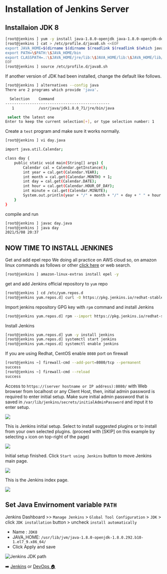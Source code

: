 
# Installation of Jenkins Server
## Installaion JDK 8
~~~sh
[root@jenkins ] yum -y install java-1.8.0-openjdk java-1.8.0-openjdk-devel
[root@jenkins ] cat > /etc/profile.d/java8.sh <<EOF
export JAVA_HOME=$(dirname $(dirname $(readlink $(readlink $(which javac)))))
export PATH=\$PATH:\$JAVA_HOME/bin
export CLASSPATH=.:\$JAVA_HOME/jre/lib:\$JAVA_HOME/lib:\$JAVA_HOME/lib/tools.jar
EOF
[root@jenkins ] source /etc/profile.d/java8.sh
~~~
 If another version of JDK had been installed, change the default like follows.
~~~sh
[root@jenkins ] alternatives --config java
There are 2 programs which provide 'java'.

  Selection    Command
-----------------------------------------------
   1           /usr/java/jdk1.8.0_71/jre/bin/java

 select the latest one
Enter to keep the current selection[+], or type selection number: 1
~~~
Create a `test` program and make sure it works normally.
~~~sh
[root@jenkins ] vi day.java

import java.util.Calendar;

class day {
    public static void main(String[] args) {
        Calendar cal = Calendar.getInstance();
        int year = cal.get(Calendar.YEAR);
        int month = cal.get(Calendar.MONTH) + 1;
        int day = cal.get(Calendar.DATE);
        int hour = cal.get(Calendar.HOUR_OF_DAY);
        int minute = cal.get(Calendar.MINUTE);
        System.out.println(year + "/" + month + "/" + day + " " + hour + ":" + minute);
    }
}
~~~
compile and run
~~~sh
[root@jenkins ] javac day.java
[root@jenkins ] java day
2021/5/08 20:37
~~~
## NOW TIME TO INSTALL JENKINES
Get and add epel repo
We doing all practice on AWS cloud so, on amazon linux commands as follows or other [click here](https://docs.fedoraproject.org/en-US/epel/) or web search.
~~~sh
[root@jenkins ] amazon-linux-extras install epel -y
~~~
get and add Jenkins official repository to `yum` repo
~~~sh
[root@jenkins ] cd /etc/yum.repos.d
[root@jenkins yum.repos.d] curl -O https://pkg.jenkins.io/redhat-stable/jenkins.repo
~~~
Import jenkins repository GPG key with `rpm` command and install Jenkins
~~~sh
[root@jenkins yum.repos.d] rpm --import https://pkg.jenkins.io/redhat-stable/jenkins.io.key
~~~
Install Jenkins
~~~sh
[root@jenkins yum.repos.d] yum -y install jenkins
[root@jenkins yum.repos.d] systemctl start jenkins
[root@jenkins yum.repos.d] systemctl enable jenkins
~~~
If you are using Redhat, CentOS enable `8080` port on firewall
~~~sh
[root@jenkins ~] firewall-cmd --add-port=8080/tcp --permanent
success
[root@jenkins ~] firewall-cmd --reload
success
~~~
Access to ``https://(server hostname or IP address):8080/`` with Web browser from localhost or any Client Host, then, initial admin password is required to enter initial setup. Make sure initial admin password that is saved in ``/var/lib/jenkins/secrets/initialAdminPassword`` and input it to enter setup.

![](img/jenkins-01.png)

This is Jenkins initial setup. Select to install suggested plugins or to install from your own selected plugins. (proceed with [SKIP] on this example by selecting `x` icon on top-right of the page)

![](img/jenkins-plugins.png)

Initial setup finished. Click `Start using Jenkins` button to move Jenkins main page.

![](img/jenkins-setup-finish.png)

This is the Jenkins index page.

![](img/jenkins-indexpage.png)

## Set Java Envirnoment variable `PATH`

Jenkins Dashboard >> `Manage Jenkins` > `Global Tool Configuration` > `JDK` > click `JDK installation` button > uncheck `install automatically`
  - Name : `JDK8`
  - JAVA_HOME: `/usr/lib/jvm/java-1.8.0-openjdk-1.8.0.292.b10-1.el7_9.x86_64/`
  - Click Apply and save

![Jenkins JDK path](./img/jenkins_jdk_path.png)

:arrow_right: [Jenkins](../Jenkins) or [DevOps  :house: ](https://github.com/maheshkn400/DevOps/)
